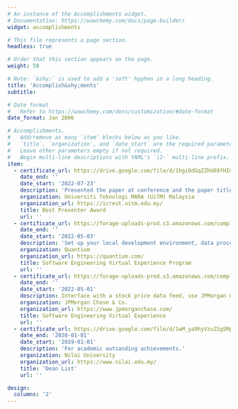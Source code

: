 ```yaml
---
# An instance of the Accomplishments widget.
# Documentation: https://wowchemy.com/docs/page-builder/
widget: accomplishments

# This file represents a page section.
headless: true

# Order that this section appears on the page.
weight: 50

# Note: `&shy;` is used to add a 'soft' hyphen in a long heading.
title: 'Accomplish&shy;ments'
subtitle:

# Date format
#   Refer to https://wowchemy.com/docs/customization/#date-format
date_format: Jan 2006

# Accomplishments.
#   Add/remove as many `item` blocks below as you like.
#   `title`, `organization`, and `date_start` are the required parameters.
#   Leave other parameters empty if not required.
#   Begin multi-line descriptions with YAML's `|2-` multi-line prefix.
item:
  - certificate_url: https://drive.google.com/file/d/1hgiOdGqZZhU69fHIGmGIDYLu98ydxOD6/view?usp=sharing
    date_end: ''
    date_start: '2022-07-23'
    description: 'Presented the paper at conference and the paper title is "Detect driver drowsiness face expression recognition using Convolution Neural Networks".'
    organization: Universiti Teknologi MARA (UiTM) Malaysia
    organization_url: https://icrest.uitm.edu.my/
    title: Best Presenter Award
    url: ''
  - certificate_url: https://forage-uploads-prod.s3.amazonaws.com/completion-certificates/Quantium/jhiG2W9K8KLZK8nXP_Quantium_hrE4dCCxCnXq4WBvF_1651566441927_completion_certificate.pdf
    date_end: ''
    date_start: '2022-05-03'
    description: 'Set up your local development environment, data processing, create a Dash application, improve your Dash application, and test your Dash application.'
    organization: Quantium
    organization_url: https://quantium.com/
    title: Software Engineering Virtual Experience Program
    url: ''
  - certificate_url: https://forage-uploads-prod.s3.amazonaws.com/completion-certificates/J.P.%20Morgan/R5iK7HMxJGBgaSbvk_J.P.%20Morgan_hrE4dCCxCnXq4WBvF_1651411653409_completion_certificate.pdf
    date_end: ''
    date_start: '2022-05-01'
    description: Interface with a stock price data feed, use JPMorgan Chase frameworks and tools, display data visually for traders.
    organization: JPMorgan Chase & Co.
    organization_url: https://www.jpmorganchase.com/
    title: Software Engineering Virtual Experience
    url: ''
  - certificate_url: https://drive.google.com/file/d/1wM_ya9hyVzuZSgSMphu9MA-YPiQ3Iq1H/view?usp=drivesdk
    date_end: '2020-01-01'
    date_start: '2019-01-01'
    description: 'For academic outsanding achievements.'
    organization: Nilai University
    organization_url: https://www.nilai.edu.my/
    title: 'Dean List'
    url: ''

design:
  columns: '2'
---
```

